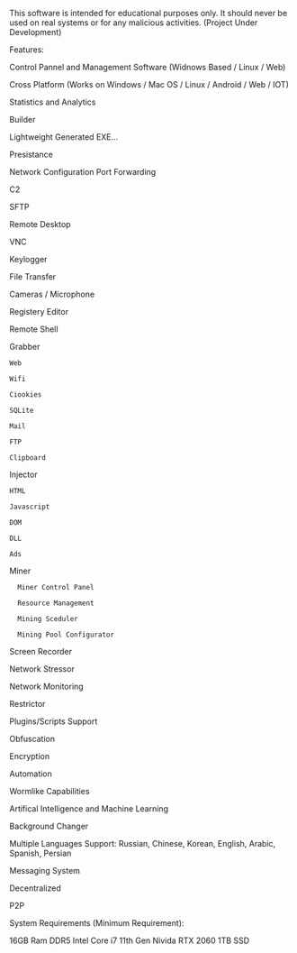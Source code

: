 This software is intended for educational purposes only. It should never be used on real systems or for any malicious activities.
(Project Under Development)


Features:

Control Pannel and Management Software (Widnows Based / Linux / Web) 

Cross Platform (Works on Windows / Mac OS / Linux / Android / Web / IOT) 

Statistics and Analytics

Builder 

Lightweight Generated EXE...

Presistance

Network Configuration
              Port Forwarding
              
              

C2

SFTP

Remote Desktop 

VNC

Keylogger

File Transfer

Cameras / Microphone

Registery Editor

Remote Shell

Grabber

    Web
    
    Wifi
    
    Ciookies
    
    SQLite 
    
    Mail

    FTP
    
    Clipboard
    
    
Injector

    HTML
    
    Javascript
    
    DOM
    
    DLL
    
    Ads
    

Miner

      Miner Control Panel 
      
      Resource Management 
      
      Mining Sceduler 
      
      Mining Pool Configurator 
  

  



Screen Recorder 

Network Stressor

Network Monitoring

Restrictor

Plugins/Scripts Support

Obfuscation 

Encryption

Automation

Wormlike Capabilities 

Artifical Intelligence and Machine Learning 

Background Changer

Multiple Languages Support: Russian, Chinese, Korean, English, Arabic, Spanish, Persian

Messaging System

Decentralized 

P2P


System Requirements (Minimum Requirement):

16GB Ram DDR5
Intel Core i7 11th Gen 
Nivida RTX 2060
1TB SSD 






